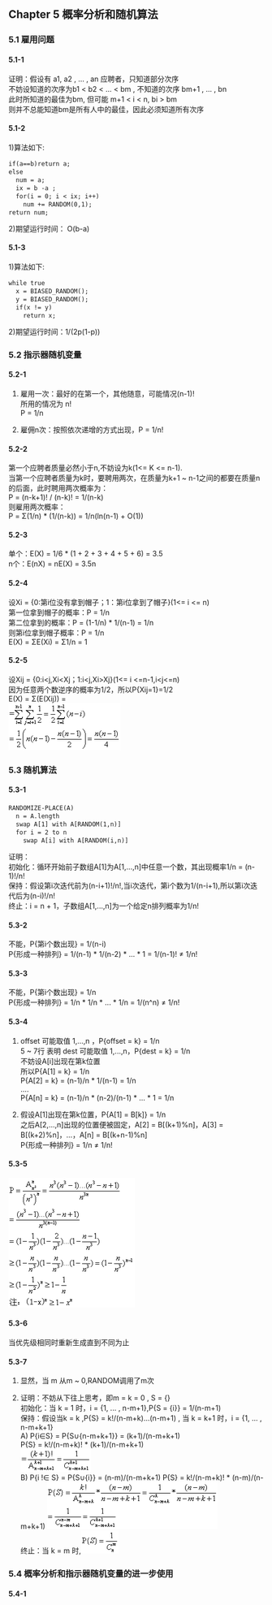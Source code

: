 ## Chapter 5  概率分析和随机算法

### 5.1 雇用问题  

#### 5.1-1
证明：假设有 a1, a2 , ... , an 应聘者，只知道部分次序      
不妨设知道的次序为b1 < b2 < ... < bm , 不知道的次序 bm+1 , ... , bn     
此时所知道的最佳为bm, 但可能 m+1 < i < n, bi > bm     
则并不总能知道bm是所有人中的最佳，因此必须知道所有次序     

#### 5.1-2
1)算法如下:   

    if(a==b)return a;
    else
      num = a;
      ix = b -a ;
      for(i = 0; i < ix; i++)
        num += RANDOM(0,1);
    return num;

2)期望运行时间： O(b-a)    

#### 5.1-3
1)算法如下:

    while true
      x = BIASED_RANDOM();
      y = BIASED_RANDOM();
      if(x != y)
        return x;

2)期望运行时间：1/(2p(1-p))   

### 5.2 指示器随机变量

#### 5.2-1
1) 雇用一次：最好的在第一个，其他随意，可能情况(n-1)!   
   所用的情况为 n!   
   P = 1/n    

2) 雇佣n次：按照依次递增的方式出现，P = 1/n!    

#### 5.2-2
第一个应聘者质量必然小于n,不妨设为k(1<= K <= n-1).     
当第一个应聘者质量为k时，要聘用两次，在质量为k+1 ~ n-1之间的都要在质量n的后面，此时聘用两次概率为：     
P = (n-k+1)! / (n-k)! = 1/(n-k)     
则雇用两次概率：     
P = Σ(1/n) * (1/(n-k)) = 1/n(ln(n-1) + O(1))    

#### 5.2-3
单个：E(X) = 1/6 * (1 + 2 + 3 + 4 + 5 + 6) = 3.5     
n个：E(nX) = nE(X) = 3.5n   

#### 5.2-4
设Xi = {0:第i位没有拿到帽子；1：第i位拿到了帽子}(1<= i <= n)    
第一位拿到帽子的概率：P = 1/n      
第二位拿到的概率：P = (1-1/n) * 1/(n-1) = 1/n     
则第i位拿到帽子概率：P = 1/n     
E(X) = ΣE(Xi) = Σ1/n = 1   

#### 5.2-5   
设Xij = {0:i<j,Xi<Xj；1:i<j,Xi>Xj}(1<= i <=n-1,i<j<=n)   
因为任意两个数逆序的概率为1/2，所以P{Xij=1}=1/2     
E(X) = Σ(E(Xij)) =     
![525](img/525.gif)

### 5.3 随机算法    

#### 5.3-1

    RANDOMIZE-PLACE(A)
      n = A.length
      swap A[1] with A[RANDOM(1,n)]
      for i = 2 to n
        swap A[i] with A[RANDOM(i,n)]

证明：    
初始化：循环开始前子数组A[1]为A[1,...,n]中任意一个数，其出现概率1/n = (n-1)!/n!        
保持：假设第i次迭代前为(n-i+1)!/n!,当i次迭代，第i个数为1/(n-i+1),所以第i次迭代后为(n-i)!/n!    
终止：i = n + 1，子数组A[1,...,n]为一个给定n排列概率为1/n!  

#### 5.3-2
不能，P{第i个数出现} = 1/(n-i)     
P{形成一种排列} = 1/(n-1) * 1/(n-2) * ... * 1 = 1/(n-1)! ≠ 1/n!     

#### 5.3-3
不能，P{第i个数出现} = 1/n     
P{形成一种排列} = 1/n * 1/n * ... * 1/n = 1/(n^n) ≠ 1/n!  

#### 5.3-4
1) offset 可能取值 1,...,n ，P{offset = k} = 1/n     
   5 ~ 7行 表明 dest 可能取值 1,...,n，P{dest = k} = 1/n     
   不妨设A[i]出现在第k位置     
   所以P{A[1] = k} = 1/n      
   P{A[2] = k} = (n-1)/n * 1/(n-1) = 1/n  
   ....     
   P{A[n] = k} = (n-1)/n * (n-2)/(n-1) * ... * 1 = 1/n

2) 假设A[1]出现在第k位置，P{A[1] = B[k]} = 1/n      
   之后A[2,...,n]出现的位置便被固定，A[2] = B[(k+1)%n]，A[3] = B[(k+2)%n]，...，A[n] = B[(k+n-1)%n]    
   P{形成一种排列} = 1/n ≠ 1/n!     

#### 5.3-5      
![535](img/535.gif)

#### 5.3-6
当优先级相同时重新生成直到不同为止    

#### 5.3-7
1) 显然，当 m 从m ~ 0,RANDOM调用了m次     

2) 证明：不妨从下往上思考，即m = k = 0 , S = {}      
  初始化：当 k = 1 时，i = {1, ... , n-m+1},P{S = {i}} = 1/(n-m+1)        
  保持：假设当k = k ,P{S} = k!/(n-m+k)...(n-m+1) , 当 k = k+1 时，i = {1, ... , n-m+k+1}     
  A) P{i∈S} = P{S∪{n-m+k+1}} = (k+1)/(n-m+k+1)     
  P{S} = k!/(n-m+k)! * (k+1)/(n-m+k+1)    
  ![5371](img/5371.gif)     
  B) P{i !∈ S} = P{S∪{i}} = (n-m)/(n-m+k+1)
  P{S} = k!/(n-m+k)! * (n-m)/(n-m+k+1)
  ![5372](img/5372.gif)     
  终止：当 k = m 时,![5373](img/5373.gif)      

### 5.4 概率分析和指示器随机变量的进一步使用

#### 5.4-1    
